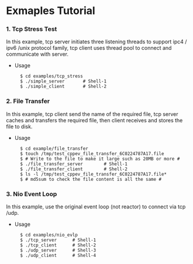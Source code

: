 # Exmaples Tutorial

### 1. Tcp Stress Test

In this example, tcp server initiates three listening threads to support ipc4 / ipv6 /unix protocol family, tcp client uses thread pool to connect and communicate with server.

* Usage

        $ cd examples/tcp_stress
        $ ./simple_server       # Shell-1
        $ ./simple_client       # Shell-2

### 2. File Transfer

In this example, tcp client send the name of the required file, tcp server caches and transfers the required file, then client receives and stores the file to disk.

* Usage

        $ cd example/file_transfer
        $ touch /tmp/test_cppev_file_transfer_6C0224787A17.file
        $ # Write to the file to make it large such as 20MB or more #
        $ ./file_transfer_server        # Shell-1
        $ ./file_transfer_client        # Shell-2
        $ ls -l /tmp/test_cppev_file_transfer_6C0224787A17.file*
        $ # md5sum to check the file content is all the same #

### 3. Nio Event Loop

In this example, use the original event loop (not reactor) to connect via tcp /udp.

* Usage

        $ cd examples/nio_evlp
        $ ./tcp_server      # Shell-1
        $ ./tcp_client      # Shell-2
        $ ./udp_server      # Shell-3
        $ ./udp_client      # Shell-4
